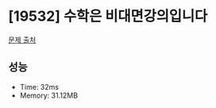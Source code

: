 # [19532] 수학은 비대면강의입니다

[문제 출처](https://www.acmicpc.net/problem/19532)

## 성능

- Time: 32ms
- Memory: 31.12MB